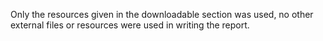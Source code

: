 Only the resources given in the downloadable section was used, no other 
external files or resources were used in writing the report.
